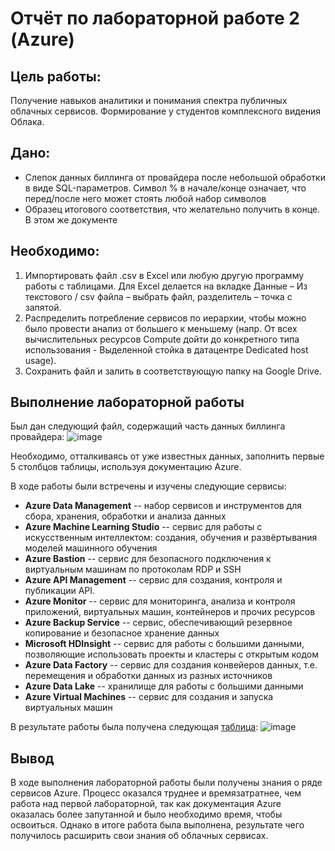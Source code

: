 # Отчёт по лабораторной работе 2 (Azure)
## Цель работы:
Получение навыков аналитики и понимания спектра публичных облачных сервисов. Формирование у студентов комплексного видения Облака. 

## Дано:
- Слепок данных биллинга от провайдера после небольшой обработки в виде SQL-параметров. Символ % в начале/конце означает, что перед/после него может стоять любой набор символов
- Образец итогового соответствия, что желательно получить в конце. В этом же документе  

## Необходимо:
1. Импортировать файл .csv в Excel или любую другую программу работы с таблицами. Для Excel делается на вкладке Данные – Из текстового / csv файла – выбрать файл, разделитель – точка с запятой.
2. Распределить потребление сервисов по иерархии, чтобы можно было провести анализ от большего к меньшему (напр. От всех вычислительных ресурсов Compute дойти до конкретного типа использования - Выделенной стойка в датацентре Dedicated host usage).
3. Сохранить файл и залить в соответствующую папку на Google Drive.

## Выполнение лабораторной работы
Был дан следующий файл, содержащий часть данных биллинга провайдера:
![image](https://github.com/user-attachments/assets/014ea3ab-d3f1-415b-bbf0-9981cf3dcc48)

Необходимо, отталкиваясь от уже известных данных, заполнить первые 5 столбцов таблицы, используя документацию Azure.

В ходе работы были встречены и изучены следующие сервисы:
- **Azure Data Management** -- набор сервисов и инструментов для сбора, хранения, обработки и анализа данных
- **Azure Machine Learning Studio** -- сервис для работы с искусственным интеллектом: создания, обучения и развёртывания моделей машинного обучения
- **Azure Bastion** -- сервис для безопасного подключения к виртуальным машинам по протоколам RDP и SSH
- **Azure API Management** -- сервис для создания, контроля и публикации API.
- **Azure Monitor** -- сервис для мониторинга, анализа и контроля приложений, виртуальных машин, контейнеров и прочих ресурсов
- **Azure Backup Service** -- сервис, обеспечивающий резервное копирование и безопасное хранение данных
- **Microsoft HDInsight** -- сервис для работы с большими данными, позволяющие использовать проекты и кластеры с открытым кодом
- **Azure Data Factory** -- сервис для создания конвейеров данных, т.е. перемещения и обработки данных из разных источников
- **Azure Data Lake** -- хранилище для работы с большими данными
- **Azure Virtual Machines** -- сервис для создания и запуска виртуальных машин


В результате работы была получена следующая [таблица](https://docs.google.com/spreadsheets/d/1sgDEFPPv7C4fOYxGYoo8N-tVAIZFJFgvFaRR0Bv8arc/edit?gid=0#gid=0):
![image](https://github.com/user-attachments/assets/b36d953c-40e7-4a2b-a414-15d62a1be972)



## Вывод
В ходе выполнения лабораторной работы были получены знания о ряде сервисов Azure. Процесс оказался труднее и времязатратнее, чем работа над первой лабораторной, так как документация Azure оказалась более запутанной и было необходимо время, чтобы освоиться. Однако в итоге работа была выполнена,  результате чего получилось расширить свои знания об облачных сервисах.
